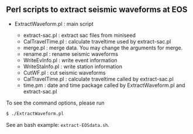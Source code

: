 
## Perl scripts to extract seismic waveforms at EOS

- ExtractWaveform.pl   : main script

    - extract-sac.pl   : extract sac files from miniseed
    - CalTravelTime.pl : calculate traveltime used by extract-sac.pl
    - merge.pl         : merge data. You may change the arguments for merge.
    - rename.pl        : rename seismic waveforms
    - WriteEvInfo.pl   : write event information
    - WriteStaInfo.pl  : write station information
    - CutWF.pl         : cut seismic waveforms
    - CalTravelTime.pl : calculate traveltime called by extract-sac.pl
    - time.pm          : date and time package called by ExtractWaveform.pl and extract-sac.pl


To see the command options, please run
```bash
$ ./ExtractWaveform.pl
```

See an bash example: `extract-EOSdata.sh`.

